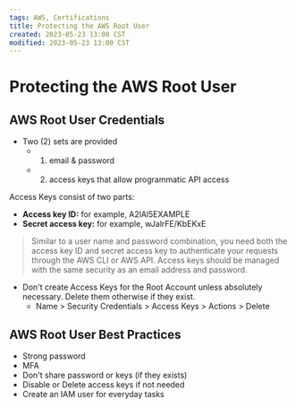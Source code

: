 ```yaml
---
tags: AWS, Certifications
title: Protecting the AWS Root User
created: 2023-05-23 13:00 CST
modified: 2023-05-23 13:00 CST
---
```


# Protecting the AWS Root User

## AWS Root User Credentials
* Two (2) sets are provided
  * 1. email & password
  * 2. access keys that allow programmatic API access

Access Keys consist of two parts:
  * **Access key ID:** for example, A2lAl5EXAMPLE
  * **Secret access key:** for example, wJalrFE/KbEKxE

> Similar to a user name and password combination, you need both the access key ID and secret access key to authenticate your requests through the AWS CLI or AWS API. Access keys should be managed with the same security as an email address and password.

* Don't create Access Keys for the Root Account unless absolutely necessary. Delete them otherwise if they exist.
  * Name > Security Credentials > Access Keys > Actions > Delete

## AWS Root User Best Practices
  * Strong password
  * MFA
  * Don't share password or keys (if they exists)
  * Disable or Delete access keys if not needed
  * Create an IAM user for everyday tasks
